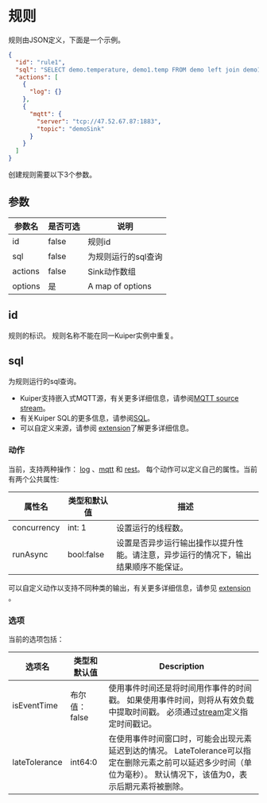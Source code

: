 # 规则

规则由JSON定义，下面是一个示例。

```json
{
  "id": "rule1",
  "sql": "SELECT demo.temperature, demo1.temp FROM demo left join demo1 on demo.timestamp = demo1.timestamp where demo.temperature > demo1.temp GROUP BY demo.temperature, HOPPINGWINDOW(ss, 20, 10)",
  "actions": [
    {
      "log": {}
    },
    {
      "mqtt": {
        "server": "tcp://47.52.67.87:1883",
        "topic": "demoSink"
      }
    }
  ]
}
```

创建规则需要以下3个参数。

## 参数

| 参数名 | 是否可选 | 说明                |
| ------------- | -------- | ------------------------------------------------------------ |
| id | false   | 规则id |
| sql        | false   | 为规则运行的sql查询 |
| actions           | false    | Sink动作数组 |
| options           | 是       | A map of options        |

## id

规则的标识。 规则名称不能在同一Kuiper实例中重复。

## sql

为规则运行的sql查询。

- Kuiper支持嵌入式MQTT源，有关更多详细信息，请参阅[MQTT source stream](sources/mqtt.md)。
- 有关Kuiper SQL的更多信息，请参阅[SQL](../sqls/overview.md)。
- 可以自定义来源，请参阅 [extension](../extension/overview.md)了解更多详细信息。

### 动作

当前，支持两种操作： [log](sinks/logs.md) 、[mqtt](sinks/mqtt.md) 和 [rest](sinks/rest.md)。 每个动作可以定义自己的属性。当前有两个公共属性:

| 属性名 | 类型和默认值 | 描述                                                  |
| ------------- | -------- | ------------------------------------------------------------ |
| concurrency | int: 1   | 设置运行的线程数。 |
| runAsync        | bool:false   | 设置是否异步运行输出操作以提升性能。请注意，异步运行的情况下，输出结果顺序不能保证。  |

可以自定义动作以支持不同种类的输出，有关更多详细信息，请参见 [extension](../extension/overview.md) 。

### 选项
当前的选项包括：

| 选项名 | 类型和默认值 | Description                                                  |
| ------------- | -------- | ------------------------------------------------------------ |
| isEventTime | 布尔值：false | 使用事件时间还是将时间用作事件的时间戳。 如果使用事件时间，则将从有效负载中提取时间戳。 必须通过[stream]([extension](../sqls/streams.md))定义指定时间戳记。 |
| lateTolerance        | int64:0   | 在使用事件时间窗口时，可能会出现元素延迟到达的情况。 LateTolerance可以指定在删除元素之前可以延迟多少时间（单位为毫秒）。 默认情况下，该值为0，表示后期元素将被删除。 |